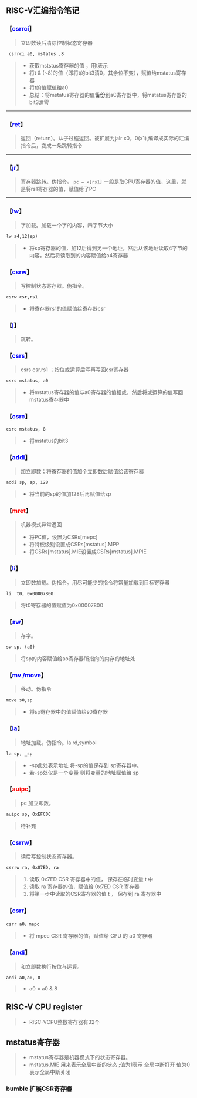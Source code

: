 ## RISC-V汇编指令笔记

### 【<font color="blue">csrrci</font>】

> 立即数读后清除控制状态寄存器

```assembly
 csrrci a0, mstatus ,8
```

> + 获取mststus寄存器的值 ，用t表示
> + 将t & (~8)的值（即将t的bit3清0，其余位不变），赋值给mstatus寄存器
> + 将t的值赋值给a0
> + 总结：将mstatus寄存器的值**备份**到a0寄存器中，将mstatus寄存器的bit3清零

---

### 【<font color="blue">ret</font>】

>  返回（return）。从子过程返回。被扩展为jalr x0，0(x1),编译成实际的汇编指令后，变成一条跳转指令

---

### 【<font color="blue">jr</font>】

> 寄存器跳转。伪指令。 `pc = x[rs1]` 一般是取CPU寄存器的值，这里，就是将rs1寄存器的值，赋值给了PC 

---

### 【<font color="blue">lw</font>】

>  字加载。加载一个字的内容，四字节大小

```assembly
lw a4,12(sp)
```

> - 将sp寄存器的值，加12后得到另一个地址，然后从该地址读取4字节的内容，然后将读取到的内容赋值给a4寄存器

### 【<font color="blue">csrw</font>】

> 写控制状态寄存器。伪指令。

```assembly
csrw csr,rs1
```

> - 将寄存器rs1的值赋值给寄存器csr

### 【<font color="blue">j</font>】

> 跳转。

### 【<font color="blue">csrs</font>】

> csrs csr,rs1 ；按位或运算后写再写回csr寄存器

```assembly
csrs mstatus, a0
```

> - 将mstatus寄存器的值与a0寄存器的值相或，然后将或运算的值写回mstatus寄存器中

### 【<font color="blue">csrc</font>】

```assembly
csrc mstatus, 8
```

> - 将mstatus的bit3

### 【<font color="blue">addi</font>】

> 加立即数；将寄存器的值加个立即数后赋值给该寄存器

```assembly
addi sp, sp, 128
```

> - 将当前的sp的值加128后再赋值给sp

### 【<font color="red">mret</font>】

> 机器模式异常返回
>
> - 将PC值，设置为CSRs[mepc]
> - 将特权级别设置成CSRs[mstatus].MPP
> - 将CSRs[mstatus].MIE设置成CSRs[mstatus].MPIE

### 【<font color="blue">li</font>】

> 立即数加载。伪指令。用尽可能少的指令将常量加载到目标寄存器

```assembly
li  t0, 0x00007800
```

> 将t0寄存器的值赋值为0x00007800

### 【<font color="blue">sw</font>】

> 存字。

```assembly
sw sp, (a0)
```

> 将sp的内容赋值给ao寄存器所指向的内存的地址处

### 【<font color="blue">mv /move</font>】

> 移动。伪指令

```assembly
move s0,sp
```

> - 将sp寄存器中的值赋值给s0寄存器

### 【<font color="blue">la</font>】

> 地址加载。伪指令。la rd,symbol

```assembly
la sp, _sp
```

> - -sp此处表示地址 将-sp的值保存到 sp寄存器中。
> - 若-sp处仅是一个变量 则将变量的地址赋值给 sp

### 【<font color="red">auipc</font>】

> pc 加立即数。

```assembly
auipc sp, 0xEFC0C
```

>  待补充

### 【<font color="blue">csrrw</font>】

> 读后写控制状态寄存器。

```assembly
csrrw ra, 0x07ED, ra
```

> 1. 读取 0x7ED CSR 寄存器中的值， 保存在临时变量 t 中
> 2. 读取 ra 寄存器的值，赋值给 0x7ED CSR 寄存器
> 3. 将第一步中读取的CSR寄存器的值 t ， 保存到 ra 寄存器中

### 【<font color="blue">csrr</font>】

```assembly
csrr a0，mepc
```

> * 将 mpec  CSR 寄存器的值，赋值给 CPU 的 a0 寄存器

### 【<font color="blue">andi</font>】

> 和立即数执行按位与运算。

```assembly
andi a0,a0, 8
```

> - a0 = a0 & 8
>

## RISC-V CPU register

> - RISC-VCPU整数寄存器有32个

## mstatus寄存器

> - mstatus寄存器是机器模式下的状态寄存器。
> - mstatus.MIE 用来表示全局中断的状态 ;值为1表示 全局中断打开  值为0表示全局中断关闭

### bumble 扩展CSR寄存器















